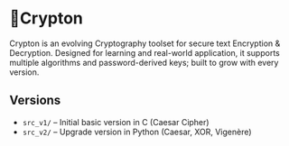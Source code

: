 # 🔐Crypton
Crypton is an evolving Cryptography toolset for secure text Encryption &amp; Decryption. Designed for learning and real-world application, it supports multiple algorithms and password-derived keys; built to grow with every version.

## Versions

- `src_v1/` – Initial basic version in C (Caesar Cipher)
- `src_v2/` – Upgrade version in Python (Caesar, XOR, Vigenère)